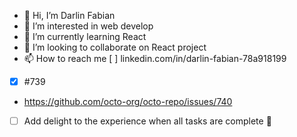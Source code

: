 - 👋 Hi, I’m Darlin Fabian
- 👀 I’m interested in web develop
- 🌱 I’m currently learning React
- 💞️ I’m looking to collaborate on React project
- 📫 How to reach me [ ] linkedin.com/in/darlin-fabian-78a918199


- [x] #739
-  https://github.com/octo-org/octo-repo/issues/740
- [ ] Add delight to the experience when all tasks are complete :tada:

<!---
darlinf/darlinf is a ✨ special ✨ repository because its `README.md` (this file) appears on your GitHub profile.
You can click the Preview link to take a look at your changes.
--->
